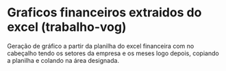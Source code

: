 # Graficos financeiros extraidos do excel (trabalho-vog)
Geração de gráfico a partir da planilha do excel financeira com no cabeçalho tendo os setores da empresa e os meses logo depois, copiando a planilha e colando na área designada.
